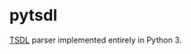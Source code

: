 pytsdl
======

[TSDL](http://git.efficios.com/?p=ctf.git;a=blob_plain;f=common-trace-format-specification.txt;hb=master)
parser implemented entirely in Python 3.
